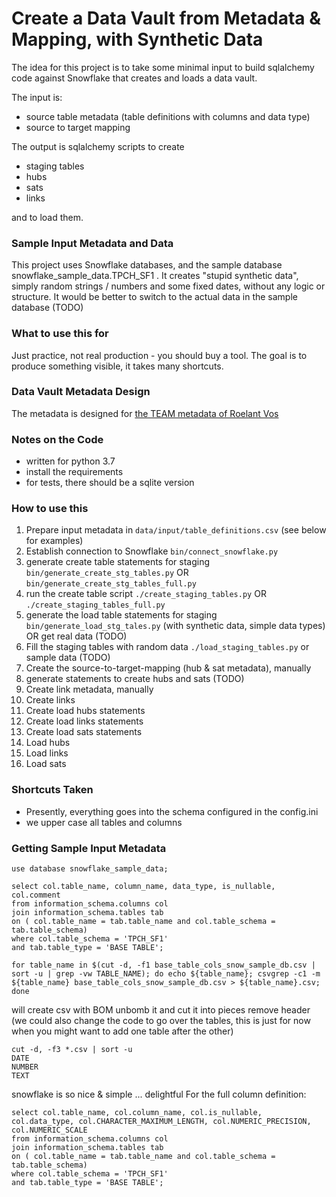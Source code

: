 # Create a Data Vault from Metadata & Mapping, with Synthetic Data 

The idea for this project is to take some minimal input to build sqlalchemy code against Snowflake that creates and loads a data vault.

The input is:

* source table metadata (table definitions with columns and data type) 
* source to target mapping

The output is sqlalchemy scripts to create

* staging tables
* hubs
* sats
* links

and to load them.

### Sample Input Metadata and Data

This project uses Snowflake databases, and the sample database snowflake_sample_data.TPCH_SF1 .
It creates "stupid synthetic data", simply random strings / numbers and some fixed dates, without any logic or structure. It would be better to switch to the actual data in the sample database (TODO)

### What to use this for

Just practice, not real production - you should buy a tool.
The goal is to produce something visible, it takes many shortcuts.

### Data Vault Metadata Design

The metadata is designed for [the TEAM metadata of Roelant Vos](https://github.com/RoelantVos/TEAM)

### Notes on the Code

* written for python 3.7
* install the requirements
* for tests, there should be a sqlite version

### How to use this

1. Prepare input metadata in `data/input/table_definitions.csv` (see below for examples)
2. Establish connection to Snowflake `bin/connect_snowflake.py`
3. generate create table statements for staging `bin/generate_create_stg_tables.py`
   OR `bin/generate_create_stg_tables_full.py`
4. run the create table script `./create_staging_tables.py` OR `./create_staging_tables_full.py`
5. generate the load table statements for staging `bin/generate_load_stg_tales.py` (with synthetic data, simple data types) OR get real data (TODO)
6. Fill the staging tables with random data `./load_staging_tables.py` or sample data (TODO)
7. Create the source-to-target-mapping (hub & sat metadata), manually 
8. generate statements to create hubs and sats (TODO)
9. Create link metadata, manually
9. Create links
10. Create load hubs statements
11. Create load links statements
12. Create load sats statements
13. Load hubs
14. Load links
15. Load sats

### Shortcuts Taken

* Presently, everything goes into the schema configured in the config.ini
* we upper case all tables and columns

### Getting Sample Input Metadata

```
use database snowflake_sample_data;

select col.table_name, column_name, data_type, is_nullable, col.comment 
from information_schema.columns col 
join information_schema.tables tab
on ( col.table_name = tab.table_name and col.table_schema = tab.table_schema)
where col.table_schema = 'TPCH_SF1'
and tab.table_type = 'BASE TABLE';

for table_name in $(cut -d, -f1 base_table_cols_snow_sample_db.csv | sort -u | grep -vw TABLE_NAME); do echo ${table_name}; csvgrep -c1 -m ${table_name} base_table_cols_snow_sample_db.csv > ${table_name}.csv; done

```
will create csv with BOM
unbomb it and cut it into pieces
remove header
(we could also change the code to go over the tables, this is just for now when you might want to add one table after the other)


```
cut -d, -f3 *.csv | sort -u
DATE
NUMBER
TEXT

```
snowflake is so nice & simple ... delightful
For the full column definition:

```
select col.table_name, col.column_name, col.is_nullable, col.data_type, col.CHARACTER_MAXIMUM_LENGTH, col.NUMERIC_PRECISION, col.NUMERIC_SCALE
from information_schema.columns col 
join information_schema.tables tab
on ( col.table_name = tab.table_name and col.table_schema = tab.table_schema)
where col.table_schema = 'TPCH_SF1'
and tab.table_type = 'BASE TABLE';
```


